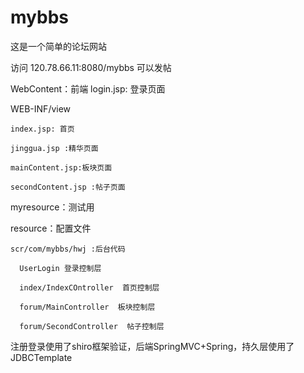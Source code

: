# mybbs
这是一个简单的论坛网站

访问     120.78.66.11:8080/mybbs   可以发帖

WebContent：前端 login.jsp: 登录页面

  WEB-INF/view

    index.jsp: 首页
   
    jinggua.jsp :精华页面
    
    mainContent.jsp:板块页面

    secondContent.jsp :帖子页面
    
myresource：测试用

resource：配置文件

    scr/com/mybbs/hwj :后台代码
    
      UserLogin 登录控制层

      index/IndexCOntroller  首页控制层

      forum/MainController  板块控制层

      forum/SecondController  帖子控制层 
     
注册登录使用了shiro框架验证，后端SpringMVC+Spring，持久层使用了JDBCTemplate
